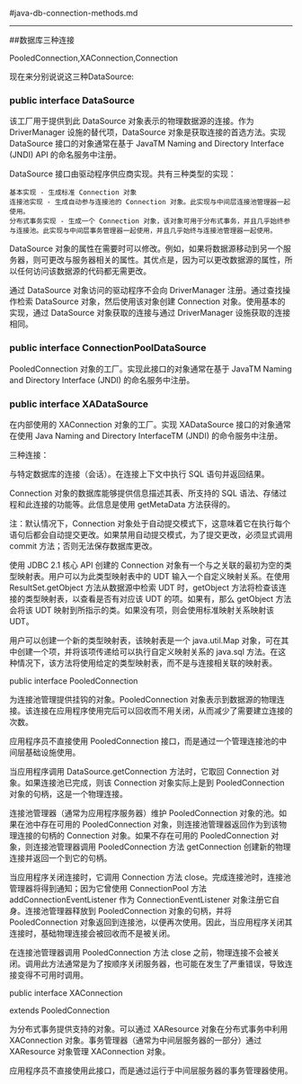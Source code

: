 #java-db-connection-methods.md

---
##数据库三种连接

PooledConnection,XAConnection,Connection

现在来分别说说这三种DataSource:

### public interface DataSource

该工厂用于提供到此 DataSource 对象表示的物理数据源的连接。作为 DriverManager 设施的替代项，DataSource 对象是获取连接的首选方法。实现 DataSource 接口的对象通常在基于 JavaTM Naming and Directory Interface (JNDI) API 的命名服务中注册。

DataSource 接口由驱动程序供应商实现。共有三种类型的实现：

    基本实现 - 生成标准 Connection 对象
    连接池实现 - 生成自动参与连接池的 Connection 对象。此实现与中间层连接池管理器一起使用。
    分布式事务实现 - 生成一个 Connection 对象，该对象可用于分布式事务，并且几乎始终参与连接池。此实现与中间层事务管理器一起使用，并且几乎始终与连接池管理器一起使用。 

DataSource 对象的属性在需要时可以修改。例如，如果将数据源移动到另一个服务器，则可更改与服务器相关的属性。其优点是，因为可以更改数据源的属性，所以任何访问该数据源的代码都无需更改。

通过 DataSource 对象访问的驱动程序不会向 DriverManager 注册。通过查找操作检索 DataSource 对象，然后使用该对象创建 Connection 对象。使用基本的实现，通过 DataSource 对象获取的连接与通过 DriverManager 设施获取的连接相同。


### public interface ConnectionPoolDataSource

PooledConnection 对象的工厂。实现此接口的对象通常在基于 JavaTM Naming and Directory Interface (JNDI) 的命名服务中注册。 


### public interface XADataSource

在内部使用的 XAConnection 对象的工厂。实现 XADataSource 接口的对象通常在使用 Java Naming and Directory InterfaceTM (JNDI) 的命令服务中注册。


三种连接：

与特定数据库的连接（会话）。在连接上下文中执行 SQL 语句并返回结果。

Connection 对象的数据库能够提供信息描述其表、所支持的 SQL 语法、存储过程和此连接的功能等。此信息是使用 getMetaData 方法获得的。

注：默认情况下，Connection 对象处于自动提交模式下，这意味着它在执行每个语句后都会自动提交更改。如果禁用自动提交模式，为了提交更改，必须显式调用 commit 方法；否则无法保存数据库更改。

使用 JDBC 2.1 核心 API 创建的 Connection 对象有一个与之关联的最初为空的类型映射表。用户可以为此类型映射表中的 UDT 输入一个自定义映射关系。在使用 ResultSet.getObject 方法从数据源中检索 UDT 时，getObject 方法将检查该连接的类型映射表，以查看是否有对应该 UDT 的项。如果有，那么 getObject 方法会将该 UDT 映射到所指示的类。如果没有项，则会使用标准映射关系映射该 UDT。

用户可以创建一个新的类型映射表，该映射表是一个 java.util.Map 对象，可在其中创建一个项，并将该项传递给可以执行自定义映射关系的 java.sql 方法。在这种情况下，该方法将使用给定的类型映射表，而不是与连接相关联的映射表。



public interface PooledConnection

为连接池管理提供挂钩的对象。PooledConnection 对象表示到数据源的物理连接。该连接在应用程序使用完后可以回收而不用关闭，从而减少了需要建立连接的次数。

应用程序员不直接使用 PooledConnection 接口，而是通过一个管理连接池的中间层基础设施使用。

当应用程序调用 DataSource.getConnection 方法时，它取回 Connection 对象。如果连接池已完成，则该 Connection 对象实际上是到 PooledConnection 对象的句柄，这是一个物理连接。

连接池管理器（通常为应用程序服务器）维护 PooledConnection 对象的池。如果在池中存在可用的 PooledConnection 对象，则连接池管理器返回作为到该物理连接的句柄的 Connection 对象。如果不存在可用的 PooledConnection 对象，则连接池管理器调用 PooledConnection 方法 getConnection 创建新的物理连接并返回一个到它的句柄。

当应用程序关闭连接时，它调用 Connection 方法 close。完成连接池时，连接池管理器将得到通知；因为它曾使用 ConnectionPool 方法 addConnectionEventListener 作为 ConnectionEventListener 对象注册它自身。连接池管理器释放到 PooledConnection 对象的句柄，并将 PooledConnection 对象返回到连接池，以便再次使用。因此，当应用程序关闭其连接时，基础物理连接会被回收而不是被关闭。

在连接池管理器调用 PooledConnection 方法 close 之前，物理连接不会被关闭。调用此方法通常是为了按顺序关闭服务器，也可能在发生了严重错误，导致连接变得不可用时调用。


public interface XAConnection

extends PooledConnection

为分布式事务提供支持的对象。可以通过 XAResource 对象在分布式事务中利用 XAConnection 对象。事务管理器（通常为中间层服务器的一部分）通过 XAResource 对象管理 XAConnection 对象。

应用程序员不直接使用此接口，而是通过运行于中间层服务器的事务管理器使用。 

